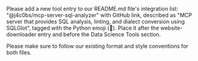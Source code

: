 Please add a new tool entry to our README.md file's integration list: "@j4c0bs/mcp-server-sql-analyzer" with GitHub link, described as "MCP server that provides SQL analysis, linting, and dialect conversion using SQLGlot", tagged with the Python emoji (🐍). Place it after the website-downloader entry and before the Data Science Tools section.

Please make sure to follow our existing format and style conventions for both files.
